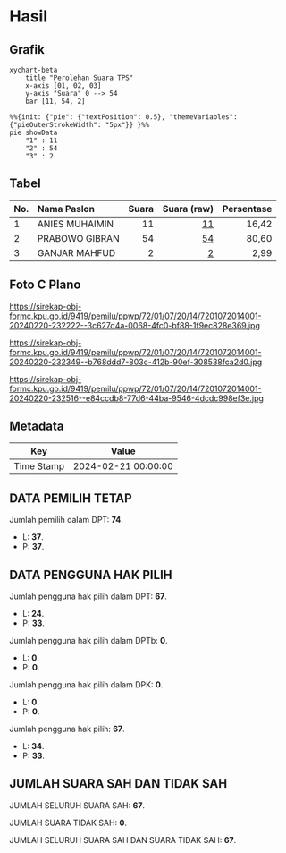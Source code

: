 # Hasil

## Grafik

```mermaid
xychart-beta
    title "Perolehan Suara TPS"
    x-axis [01, 02, 03]
    y-axis "Suara" 0 --> 54
    bar [11, 54, 2]
```

```mermaid
%%{init: {"pie": {"textPosition": 0.5}, "themeVariables": {"pieOuterStrokeWidth": "5px"}} }%%
pie showData
    "1" : 11
    "2" : 54
    "3" : 2
```

## Tabel

| No. | Nama Paslon    | Suara | Suara (raw) | Persentase |
|:--- |:-------------- | -----:| -----------:| ----------:|
| 1   | ANIES MUHAIMIN | 11    | [11][p-1]   | 16,42      |
| 2   | PRABOWO GIBRAN | 54    | [54][p-2]   | 80,60      |
| 3   | GANJAR MAHFUD  | 2     | [2][p-3]    | 2,99       |


[p-1]: https://github.com/gigit-pemilu/pemilu-2024-72-sulawesi-tengah/blob/main/pilpres/hitung-suara/sub/72-sulawesi-tengah/sub/01-banggai/sub/07-pagimana/sub/2014-gomuo/sub/001-tps/sub/paslon-1.txt
[p-2]: https://github.com/gigit-pemilu/pemilu-2024-72-sulawesi-tengah/blob/main/pilpres/hitung-suara/sub/72-sulawesi-tengah/sub/01-banggai/sub/07-pagimana/sub/2014-gomuo/sub/001-tps/sub/paslon-2.txt
[p-3]: https://github.com/gigit-pemilu/pemilu-2024-72-sulawesi-tengah/blob/main/pilpres/hitung-suara/sub/72-sulawesi-tengah/sub/01-banggai/sub/07-pagimana/sub/2014-gomuo/sub/001-tps/sub/paslon-3.txt

## Foto C Plano

https://sirekap-obj-formc.kpu.go.id/9419/pemilu/ppwp/72/01/07/20/14/7201072014001-20240220-232222--3c627d4a-0068-4fc0-bf88-1f9ec828e369.jpg

https://sirekap-obj-formc.kpu.go.id/9419/pemilu/ppwp/72/01/07/20/14/7201072014001-20240220-232349--b768ddd7-803c-412b-90ef-308538fca2d0.jpg

https://sirekap-obj-formc.kpu.go.id/9419/pemilu/ppwp/72/01/07/20/14/7201072014001-20240220-232516--e84ccdb8-77d6-44ba-9546-4dcdc998ef3e.jpg


## Metadata

| Key        | Value               |
| ---------- | ------------------- |
| Time Stamp | 2024-02-21 00:00:00 |


## DATA PEMILIH TETAP

Jumlah pemilih dalam DPT: **74**.
 * L: **37**.
 * P: **37**.

## DATA PENGGUNA HAK PILIH

Jumlah pengguna hak pilih dalam DPT: **67**.
 * L: **24**.
 * P: **33**.

Jumlah pengguna hak pilih dalam DPTb: **0**.
 * L: **0**.
 * P: **0**.

Jumlah pengguna hak pilih dalam DPK: **0**.
 * L: **0**.
 * P: **0**.

Jumlah pengguna hak pilih: **67**.
 * L: **34**.
 * P: **33**.

## JUMLAH SUARA SAH DAN TIDAK SAH

JUMLAH SELURUH SUARA SAH: **67**.

JUMLAH SUARA TIDAK SAH: **0**.

JUMLAH SELURUH SUARA SAH DAN SUARA TIDAK SAH: **67**.


